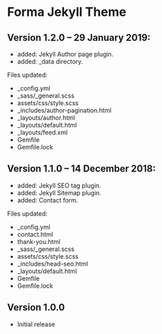 # Forma Jekyll Theme

## Version 1.2.0 – 29 January 2019:

- added: Jekyll Author page plugin.
- added: _data directory.

Files updated:

- _config.yml
- _sass/_general.scss
- assets/css/style.scss
- _includes/author-pagination.html
- _layouts/author.html
- _layouts/default.html
- _layouts/feed.xml
- Gemfile
- Gemfile.lock

## Version 1.1.0 – 14 December 2018:

- added: Jekyll SEO tag plugin.
- added: Jekyll Sitemap plugin.
- added: Contact form.

Files updated:

- _config.yml
- contact.html
- thank-you.html
- _sass/_general.scss
- assets/css/style.scss
- _includes/head-seo.html
- _layouts/default.html
- Gemfile
- Gemfile.lock


## Version 1.0.0

- Initial release
